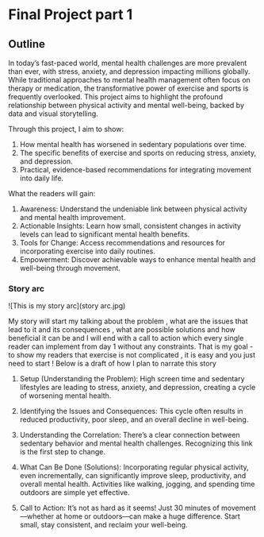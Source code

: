 # Final Project part 1 

## Outline 

In today’s fast-paced world, mental health challenges are more prevalent than ever, with stress, anxiety, and depression impacting millions globally. While traditional approaches to mental health management often focus on therapy or medication, the transformative power of exercise and sports is frequently overlooked. This project aims to highlight the profound relationship between physical activity and mental well-being, backed by data and visual storytelling.

Through this project, I aim to show:

1) How mental health has worsened in sedentary populations over time.
2) The specific benefits of exercise and sports on reducing stress, anxiety, and depression.
3) Practical, evidence-based recommendations for integrating movement into daily life.

What the readers will gain: 

1) Awareness: Understand the undeniable link between physical activity and mental health improvement.
2) Actionable Insights: Learn how small, consistent changes in activity levels can lead to significant mental health benefits.
3) Tools for Change: Access recommendations and resources for incorporating exercise into daily routines.
4) Empowerment: Discover achievable ways to enhance mental health and well-being through movement.


### Story arc 

![This is my story arc](story arc.jpg)

My story will start my talking about the problem , what are the issues that lead to it and its consequences , what are possible solutions and how beneficial it can be and I will end with a call to action which every single reader can implement from day 1 without any constraints. That is my goal - to show my readers that exercise is not complicated , it is easy and you just need to start ! Below is a draft of how I plan to narrate this story

1. Setup (Understanding the Problem):
High screen time and sedentary lifestyles are leading to stress, anxiety, and depression, creating a cycle of worsening mental health.

2. Identifying the Issues and Consequences:
This cycle often results in reduced productivity, poor sleep, and an overall decline in well-being.

3. Understanding the Correlation:
There’s a clear connection between sedentary behavior and mental health challenges. Recognizing this link is the first step to change.

4. What Can Be Done (Solutions):
Incorporating regular physical activity, even incrementally, can significantly improve sleep, productivity, and overall mental health. Activities like walking, jogging, and spending time outdoors are simple yet effective.

5. Call to Action:
It’s not as hard as it seems! Just 30 minutes of movement—whether at home or outdoors—can make a huge difference. Start small, stay consistent, and reclaim your well-being.
